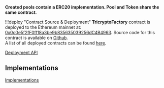 **Created pools contain a ERC20 implementation. Pool and Token share the same contract.**

!!!deploy "Contract Source & Deployment"
    **TricryptoFactory** contract is deployed to the Ethereum mainnet at: [0x0c0e5f2fF0ff18a3be9b835635039256dC4B4963](https://etherscan.io/address/0x0c0e5f2fF0ff18a3be9b835635039256dC4B4963).
    Source code for this contract is available on [Github](https://github.com/curvefi/tricrypto-ng/blob/main/contracts/main/CurveTricryptoFactory.vy).  
    A list of all deployed contracts can be found [here](../references/deployed-contracts.md#pool-factory).


[Deployment API](../tricryptoNG/deployer-api.md)


## **Implementations**

[Implementations](./implementations.md)


